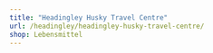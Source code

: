```yaml
---
title: "Headingley Husky Travel Centre"
url: /headingley/headingley-husky-travel-centre/
shop: Lebensmittel
---
```

